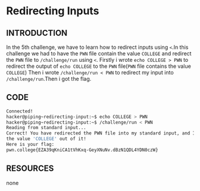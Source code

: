 # Redirecting Inputs
## INTRODUCTION 
In the 5th challenge, we have to learn how to redirect inputs using `<`.In this challenge we had to have the `PWN` file contain the value `COLLEGE` and redirect the `PWN` file to
`/challenge/run` using `<`. Firstly i wrote `echo COLLEGE > PWN` to redirect the output of `echo COLLEGE`  to the `PWN` file(`PWN` file contains the value `COLLEGE`)
Then i wrote `/challenge/run < PWN` to redirect my input into `/challenge/run`.Then i got the flag.
## CODE
``` bash
Connected!
hacker@piping~redirecting-input:~$ echo COLLEGE > PWN
hacker@piping~redirecting-input:~$ /challenge/run < PWN
Reading from standard input...
Correct! You have redirected the PWN file into my standard input, and I read
the value 'COLLEGE' out of it!
Here is your flag:
pwn.college{EZA39qKniCA1tVhKxq-GeyXNuNv.dBzN1QDL4YDN0czW}
```
## RESOURCES
none
